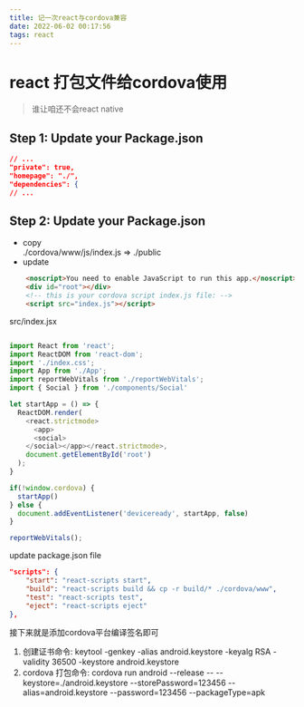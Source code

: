 ```yaml
---
title: 记一次react与cordova兼容
date: 2022-06-02 00:17:56
tags: react
---
```


# react 打包文件给cordova使用
> 谁让咱还不会react native
## Step 1: Update your Package.json
```json
// ...
"private": true,
"homepage": "./",
"dependencies": {
// ...
```

## Step 2: Update your Package.json
   - copy  
   ./cordova/www/js/index.js  =>  ./public
   - update
```html
    <noscript>You need to enable JavaScript to run this app.</noscript>
    <div id="root"></div>
    <!-- this is your cordova script index.js file: -->
    <script src="index.js"></script>
```
src/index.jsx
```javascript

import React from 'react';
import ReactDOM from 'react-dom';
import './index.css';
import App from './App';
import reportWebVitals from './reportWebVitals';
import { Social } from './components/Social'

let startApp = () => {
  ReactDOM.render(
    <react.strictmode>
      <app>
      <social>
    </social></app></react.strictmode>,
    document.getElementById('root')
  );
}

if(!window.cordova) {
  startApp()
} else {
  document.addEventListener('deviceready', startApp, false)
}

reportWebVitals();


```
update package.json file
```json
"scripts": {
    "start": "react-scripts start",
    "build": "react-scripts build && cp -r build/* ./cordova/www",
    "test": "react-scripts test",
    "eject": "react-scripts eject"
},
```
接下来就是添加cordova平台编译签名即可

1. 创建证书命令:
keytool -genkey -alias android.keystore -keyalg RSA -validity 36500 -keystore android.keystore
2. cordova 打包命令:
cordova run android --release -- --keystore=./android.keystore --storePassword=123456 --alias=android.keystore --password=123456 --packageType=apk


   